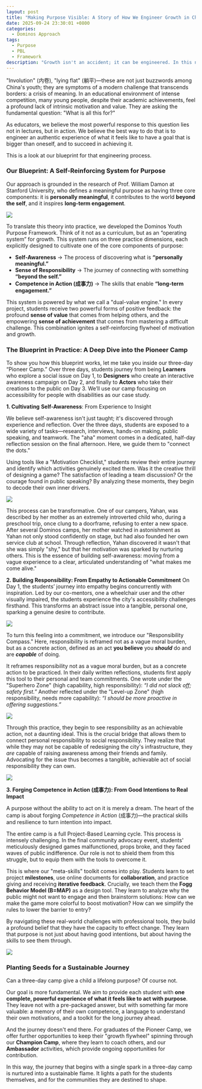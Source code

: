 ```yaml
---
layout: post
title: "Making Purpose Visible: A Story of How We Engineer Growth in China"
date: 2025-09-24 23:30:01 +0800
categories:
  - Dominos Approach
tags:
  - Purpose
  - PBL
  - Framework
description: "Growth isn't an accident; it can be engineered. In this note, I share our Purpose Framework and how we use it in a 3-day camp to make a student's journey visible."
---
```


"Involution" (内卷), "lying flat" (躺平)—these are not just buzzwords among China's youth; they are symptoms of a modern challenge that transcends borders: a crisis of meaning. In an educational environment of intense competition, many young people, despite their academic achievements, feel a profound lack of intrinsic motivation and value. They are asking the fundamental question: "What is all this for?"

<!--more-->

As educators, we believe the most powerful response to this question lies not in lectures, but in action. We believe the best way to do that is to engineer an authentic experience of what it feels like to have a goal that is bigger than oneself, and to succeed in achieving it.

This is a look at our blueprint for that engineering process.

### **Our Blueprint: A Self-Reinforcing System for Purpose**

Our approach is grounded in the research of Prof. William Damon at Stanford University, who defines a meaningful purpose as having three core components: it is **personally meaningful**, it contributes to the world **beyond the self**, and it inspires **long-term engagement**.

![](https://helenysli.oss-cn-beijing.aliyuncs.com/PurposeFramework.png)

To translate this theory into practice, we developed the Dominos Youth Purpose Framework. Think of it not as a curriculum, but as an “operating system” for growth. This system runs on three practice dimensions, each explicitly designed to cultivate one of the core components of purpose:

- **Self-Awareness** → The process of discovering what is **“personally meaningful.”**
- **Sense of Responsibility** → The journey of connecting with something **“beyond the self.”**
- **Competence in Action (成事力)** → The skills that enable **“long-term engagement.”**

This system is powered by what we call a "dual-value engine." In every project, students receive two powerful forms of positive feedback: the profound **sense of value** that comes from helping others, and the empowering **sense of achievement** that comes from mastering a difficult challenge. This combination ignites a self-reinforcing flywheel of motivation and growth.

### **The Blueprint in Practice: A Deep Dive into the Pioneer Camp**

To show you how this blueprint works, let me take you inside our three-day “Pioneer Camp.” Over three days, students journey from being **Learners** who explore a social issue on Day 1, to **Designers** who create an interactive awareness campaign on Day 2, and finally to **Actors** who take their creations to the public on Day 3. We’ll use our camp focusing on accessibility for people with disabilities as our case study.

**1. Cultivating** **Self-Awareness**: From Experience to Insight

We believe self-awareness isn't just taught; it's discovered through experience and reflection. Over the three days, students are exposed to a wide variety of tasks—research, interviews, hands-on making, public speaking, and teamwork. The "aha" moment comes in a dedicated, half-day reflection session on the final afternoon. Here, we guide them to "connect the dots."

Using tools like a "Motivation Checklist," students review their entire journey and identify which activities genuinely excited them. Was it the creative thrill of designing a game? The satisfaction of leading a team discussion? Or the courage found in public speaking? By analyzing these moments, they begin to decode their own inner drivers.

![](https://helenysli.oss-cn-beijing.aliyuncs.com/stblog2507PioneerAdvocate.JPG)

This process can be transformative. One of our campers, Yahan, was described by her mother as an extremely introverted child who, during a preschool trip, once clung to a doorframe, refusing to enter a new space. After several Dominos camps, her mother watched in astonishment as Yahan not only stood confidently on stage, but had also founded her own service club at school. Through reflection, Yahan discovered it wasn't that she was simply "shy," but that her motivation was sparked by nurturing others. This is the essence of building self-awareness: moving from a vague experience to a clear, articulated understanding of "what makes me come alive."

**2. Building Responsibility: From Empathy to Actionable Commitment**   On Day 1, the students’ journey into empathy begins concurrently with inspiration. Led by our co-mentors, one a wheelchair user and the other visually impaired, the students experience the city's accessibility challenges firsthand. This transforms an abstract issue into a tangible, personal one, sparking a genuine desire to contribute.  

![](https://helenysli.oss-cn-beijing.aliyuncs.com/stblog2507xiaomi.JPG)

To turn this feeling into a commitment, we introduce our "Responsibility Compass." Here, responsibility is reframed not as a vague moral burden, but as a concrete action, defined as an act **you believe** you ***should*** do and are ***capable*** of doing.

It reframes responsibility not as a vague moral burden, but as a concrete action to be practiced. In their daily written reflections, students first apply this tool to their personal and team commitments. One wrote under the "Superhero Zone" (high capability, high responsibility): *“I did not slack off; safety first.”* Another reflected under the "Level-up Zone" (high responsibility, needs more capability): *“I should be more proactive in offering suggestions.”*  

![](https://helenysli.oss-cn-beijing.aliyuncs.com/ResponsibilityFramework.png)

Through this practice, they begin to see responsibility as an achievable action, not a daunting ideal. This is the crucial bridge that allows them to connect personal responsibility to social responsibility. They realize that while they may not be capable of redesigning the city's infrastructure, they *are* capable of raising awareness among their friends and family. Advocating for the issue thus becomes a tangible, achievable act of social responsibility they can own.

![](https://helenysli.oss-cn-beijing.aliyuncs.com/stblogPioneer1.JPG)

**3. Forging Competence in Action (成事力): From Good Intentions to Real Impact**

A purpose without the ability to act on it is merely a dream. The heart of the camp is about forging *Competence in Action* (成事力)—the practical skills and resilience to turn intention into impact.

The entire camp is a full Project-Based Learning cycle. This process is intensely challenging. In the final community advocacy event, students' meticulously designed games malfunctioned, props broke, and they faced waves of public indifference. Our role is not to shield them from this struggle, but to equip them with the tools to overcome it.

This is where our "meta-skills" toolkit comes into play. Students learn to set project **milestones**, use online documents for **collaboration**, and practice giving and receiving **iterative feedback**. Crucially, we teach them the **Fogg Behavior Model (B=MAP)** as a design tool. They learn to analyze why the public might not want to engage and then brainstorm solutions: How can we make the game more colorful to boost motivation? How can we simplify the rules to lower the barrier to entry?

By navigating these real-world challenges with professional tools, they build a profound belief that they have the capacity to effect change. They learn that purpose is not just about having good intentions, but about having the skills to see them through.

![](https://helenysli.oss-cn-beijing.aliyuncs.com/stblog2507Fogg.JPG)

### **Planting Seeds for a Sustainable Journey**

Can a three-day camp give a child a lifelong purpose? Of course not.

Our goal is more fundamental. We aim to provide each student with **one complete, powerful experience of what it feels like to act with purpose**. They leave not with a pre-packaged answer, but with something far more valuable: a memory of their own competence, a language to understand their own motivations, and a toolkit for the long journey ahead.

And the journey doesn't end there. For graduates of the Pioneer Camp, we offer further opportunities to keep their "growth flywheel" spinning through our **Champion Camp**, where they learn to coach others, and our **Ambassador** activities, which provide ongoing opportunities for contribution.

In this way, the journey that begins with a single spark in a three-day camp is nurtured into a sustainable flame. It lights a path for the students themselves, and for the communities they are destined to shape.